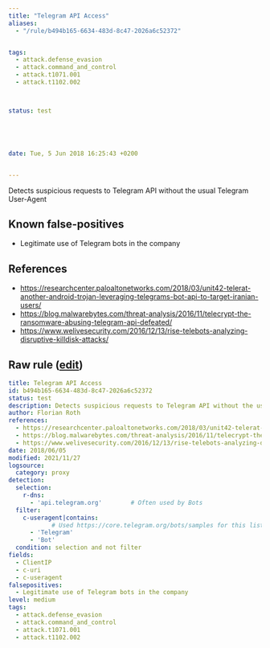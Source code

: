 ```yaml
---
title: "Telegram API Access"
aliases:
  - "/rule/b494b165-6634-483d-8c47-2026a6c52372"


tags:
  - attack.defense_evasion
  - attack.command_and_control
  - attack.t1071.001
  - attack.t1102.002



status: test





date: Tue, 5 Jun 2018 16:25:43 +0200


---
```


Detects suspicious requests to Telegram API without the usual Telegram User-Agent

<!--more-->


## Known false-positives

* Legitimate use of Telegram bots in the company



## References

* https://researchcenter.paloaltonetworks.com/2018/03/unit42-telerat-another-android-trojan-leveraging-telegrams-bot-api-to-target-iranian-users/
* https://blog.malwarebytes.com/threat-analysis/2016/11/telecrypt-the-ransomware-abusing-telegram-api-defeated/
* https://www.welivesecurity.com/2016/12/13/rise-telebots-analyzing-disruptive-killdisk-attacks/


## Raw rule ([edit](https://github.com/SigmaHQ/sigma/edit/master/rules/proxy/proxy_telegram_api.yml))
```yaml
title: Telegram API Access
id: b494b165-6634-483d-8c47-2026a6c52372
status: test
description: Detects suspicious requests to Telegram API without the usual Telegram User-Agent
author: Florian Roth
references:
  - https://researchcenter.paloaltonetworks.com/2018/03/unit42-telerat-another-android-trojan-leveraging-telegrams-bot-api-to-target-iranian-users/
  - https://blog.malwarebytes.com/threat-analysis/2016/11/telecrypt-the-ransomware-abusing-telegram-api-defeated/
  - https://www.welivesecurity.com/2016/12/13/rise-telebots-analyzing-disruptive-killdisk-attacks/
date: 2018/06/05
modified: 2021/11/27
logsource:
  category: proxy
detection:
  selection:
    r-dns:
      - 'api.telegram.org'        # Often used by Bots
  filter:
    c-useragent|contains:
            # Used https://core.telegram.org/bots/samples for this list
      - 'Telegram'
      - 'Bot'
  condition: selection and not filter
fields:
  - ClientIP
  - c-uri
  - c-useragent
falsepositives:
  - Legitimate use of Telegram bots in the company
level: medium
tags:
  - attack.defense_evasion
  - attack.command_and_control
  - attack.t1071.001
  - attack.t1102.002

```
